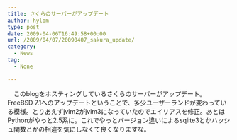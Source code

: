 ```yaml
---
title: さくらのサーバーがアップデート
author: hylom
type: post
date: 2009-04-06T16:49:58+00:00
url: /2009/04/07/20090407_sakura_update/
category:
  - News
tag:
  - None

---
```

　このblogをホスティングしているさくらのサーバーがアップデート。FreeBSD 7.1へのアップデートということで、多少ユーザーランドが変わっている模様。とりあえずjvim2がjvim3になっていたのでエイリアスを修正。あとはPythonがやっと2.5系に。これでやっとバージョン違いによるsqlite3とかハッシュ関数とかの相違を気にしなくて良くなりますな。
